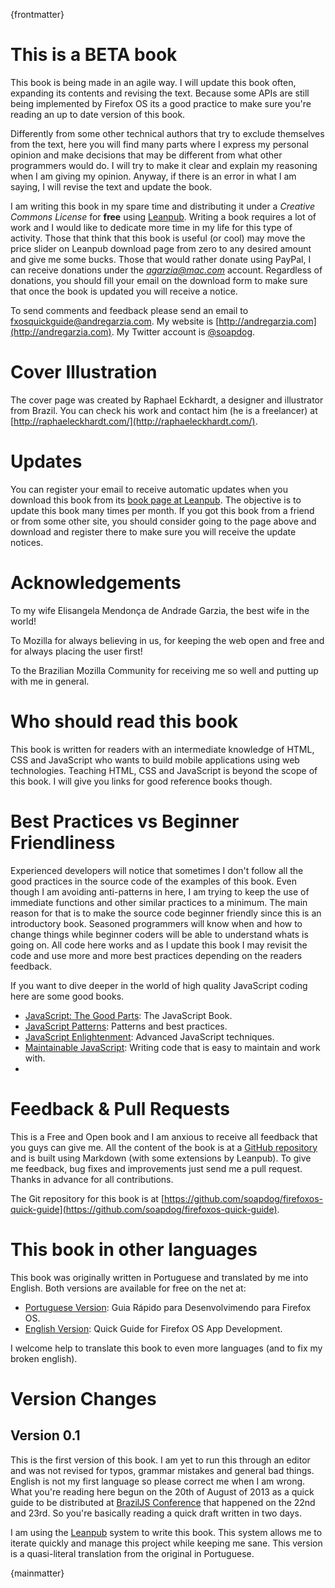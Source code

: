 {frontmatter}

# This is a BETA book

This book is being made in an agile way. I will update this book often, expanding its contents and revising the text. Because some APIs are still being implemented by Firefox OS its a good practice to make sure you're reading an up to date version of this book.

Differently from some other technical authors that try to exclude themselves from the text, here you will find many parts where I express my personal opinion and make decisions that may be different from what other programmers would do. I will try to make it clear and explain my reasoning when I am giving my opinion. Anyway, if there is an error in what I am saying, I will revise the text and update the book.

I am writing this book in my spare time and distributing it under a *Creative Commons License* for **free** using [Leanpub](http://leanpub.com). Writing a book requires a lot of work and I would like to dedicate more time in my life for this type of activity. Those that think that this book is useful (or cool) may move the price slider on Leanpub download page from zero to any desired amount and give me some bucks. Those that would rather donate using PayPal, I can receive donations under the *agarzia@mac.com* account. Regardless of donations, you should fill your email on the download form to make sure that once the book is updated you will receive a notice.

To send comments and feedback please send an email to [fxosquickguide@andregarzia.com](mailto:fxosquickguide@andregarzia.com). My website is [http://andregarzia.com](http://andregarzia.com). My Twitter account is [@soapdog](http://twitter.com/soapdog).

# Cover Illustration

The cover page was created by Raphael Eckhardt, a designer and illustrator from Brazil. You can check his work and contact him (he is a freelancer) at [http://raphaeleckhardt.com/](http://raphaeleckhardt.com/).

# Updates

You can register your email to receive automatic updates when you download this book from its [book page at Leanpub](http://leanpub.com/quickguidefirefoxosdevelopment). The objective is to update this book many times per month. If you got this book from a friend or from some other site, you should consider going to the page above and download and register there to make sure you will receive the update notices.


# Acknowledgements

To my wife Elisangela Mendonça de Andrade Garzia, the best wife in the world!

To Mozilla for always believing in us, for keeping the web open and free and for always placing the user first!

To the Brazilian Mozilla Community for receiving me so well and putting up with me in general.

# Who should read this book

This book is written for readers with an intermediate knowledge of HTML, CSS and JavaScript who wants to build mobile applications using web technologies. Teaching HTML, CSS and JavaScript is beyond the scope of this book. I will give you links for good reference books though.

# Best Practices vs Beginner Friendliness 

Experienced developers will notice that sometimes I don't follow all the good practices in the source code of the examples of this book. Even though I am avoiding anti-patterns in here, I am trying to keep the use of immediate functions and other similar practices to a minimum. The main reason for that is to make the source code beginner friendly since this is an introductory book. Seasoned programmers will know when and how to change things while beginner coders will be able to understand whats is going on. All code here works and as I update this book I may revisit the code and use more and more best practices depending on the readers feedback.

If you want to dive deeper in the world of high quality JavaScript coding here are some good books.

* [JavaScript: The Good Parts](http://shop.oreilly.com/product/9780596517748.do): The JavaScript Book.
* [JavaScript Patterns](http://shop.oreilly.com/product/9780596806767.do): Patterns and best practices.
* [JavaScript Enlightenment](): Advanced JavaScript techniques.
* [Maintainable JavaScript](http://shop.oreilly.com/product/0636920027713.do): Writing code that is easy to maintain and work with.
* 
# Feedback & Pull Requests

This is a Free and Open book and I am anxious to receive all feedback that you guys can give me. All the content of the book is at a [GitHub repository](https://github.com/soapdog/firefoxos-quick-guide) and is built using Markdown (with some extensions by Leanpub). To give me feedback, bug fixes and improvements just send me a pull request. Thanks in advance for all contributions.

The Git repository for this book is at [https://github.com/soapdog/firefoxos-quick-guide](https://github.com/soapdog/firefoxos-quick-guide).

# This book in other languages

This book was originally written in Portuguese and translated by me into English. Both versions are available for free on the net at:

* [Portuguese Version](http://leanpub.com/guiarapidofirefoxos): Guia Rápido para Desenvolvimendo para Firefox OS.
* [English Version](http://leanpub.com/quickguidefirefoxosdevelopment): Quick Guide for Firefox OS App Development.

I welcome help to translate this book to even more languages (and to fix my broken english).

# Version Changes

## Version 0.1

This is the first version of this book. I am yet to run this through an editor and was not revised for typos, grammar mistakes and general bad things. English is not my first language so please correct me when I am wrong. What you're reading here begun on the 20th of August of 2013 as a quick guide to be distributed at [BrazilJS Conference](http://braziljs.com.br/) that happened on the 22nd and 23rd. So you're basically reading a quick draft written in two days.

I am using the [Leanpub](http://leanpub.com) system to write this book. This system allows me to iterate quickly and manage this project while keeping me sane. This version is a quasi-literal translation from the original in Portuguese.

{mainmatter}